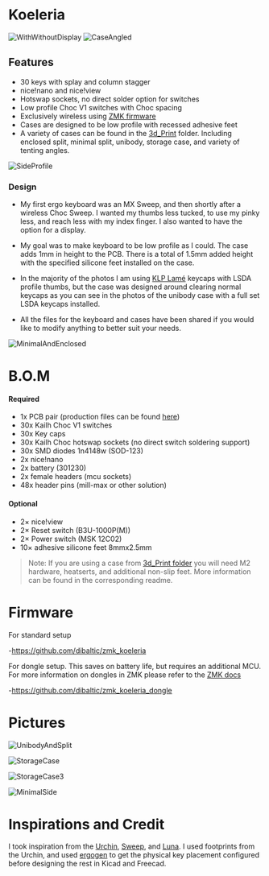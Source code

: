 # Koeleria
![WithWithoutDisplay](https://github.com/user-attachments/assets/5347cd2f-4a27-462e-baf8-eca12eb88b1e)
![CaseAngled](https://github.com/user-attachments/assets/0bfdc4cd-698e-405d-8b22-49ff9c37bad5)

## Features
- 30 keys with splay and column stagger
- nice!nano and nice!view
- Hotswap sockets, no direct solder option for switches
- Low profile Choc V1 switches with Choc spacing
- Exclusively wireless using [ZMK firmware](https://zmk.dev/)
- Cases are designed to be low profile with recessed adhesive feet
- A variety of cases can be found in the [3d_Print](https://github.com/dibaltic/koeleria/tree/main/3d_Print) folder. Including enclosed split, minimal split, unibody, storage case, and variety of tenting angles.

![SideProfile](https://github.com/user-attachments/assets/614cac45-85cc-46bd-b43b-31ca0139accf)

### Design

- My first ergo keyboard was an MX Sweep, and then shortly after a wireless Choc Sweep. I wanted my thumbs less tucked, to use my pinky less, and reach less with my index finger. I also wanted to have the option for a display. 

- My goal was to make keyboard to be low profile as I could. The case adds 1mm in height to the PCB. There is a total of 1.5mm added height with the specified silicone feet installed on the case.

- In the majority of the photos I am using [KLP Lamé](https://github.com/braindefender/KLP-Lame-Keycaps) keycaps with LSDA profile thumbs, but the case was designed around clearing normal keycaps as you can see in the photos of the unibody case with a full set LSDA keycaps installed.

- All the files for the keyboard and cases have been shared if you would like to modify anything to better suit your needs.

![MinimalAndEnclosed](https://github.com/user-attachments/assets/760fe2ae-94a4-4ea8-9469-4ce1ab3aa450)

# B.O.M 

#### Required

- 1x PCB pair (production files can be found [here](https://github.com/dibaltic/koeleria/tree/main/PCB/Gerbers))
- 30x Kailh Choc V1 switches
- 30x Key caps
- 30x Kailh Choc hotswap sockets (no direct switch soldering support)
- 30x SMD diodes 1n4148w (SOD-123)
- 2x nice!nano
- 2x battery (301230)
- 2x female headers (mcu sockets)
- 48x header pins (mill-max or other solution)

#### Optional

- 2× nice!view
- 2× Reset switch (B3U-1000P(M))
- 2× Power switch (MSK 12C02)
- 10× adhesive silicone feet 8mmx2.5mm
> Note: If you are using a case from [3d_Print folder](https://github.com/dibaltic/koeleria/tree/main/3d_Print) you will need M2 hardware, heatserts, and additional non-slip feet. More information can be found in the corresponding readme.

# Firmware

For standard setup

-https://github.com/dibaltic/zmk_koeleria

For dongle setup. This saves on battery life, but requires an additional MCU. For more information on dongles in ZMK please refer to the [ZMK docs](https://zmk.dev/docs/development/hardware-integration/dongle)

-https://github.com/dibaltic/zmk_koeleria_dongle

# Pictures
  
![UnibodyAndSplit](https://github.com/user-attachments/assets/e3c732be-fe4b-47aa-b1e0-4b68c8897239)

![StorageCase](https://github.com/user-attachments/assets/79d888dd-06cd-4064-9e58-624c3f688894)

![StorageCase3](https://github.com/user-attachments/assets/59144883-f654-477b-be90-566f0af0812a)

![MinimalSide](https://github.com/user-attachments/assets/b97098fb-1001-44b1-a889-45fa9a3ba729)

# Inspirations and Credit
I took inspiration from the [Urchin](https://github.com/duckyb/urchin), [Sweep](https://github.com/davidphilipbarr/Sweep), and [Luna](https://github.com/mindhatch/keyboards). I used footprints from the Urchin, and used [ergogen](https://ergogen.ceoloide.com/) to get the physical key placement configured before designing the rest in Kicad and Freecad.
